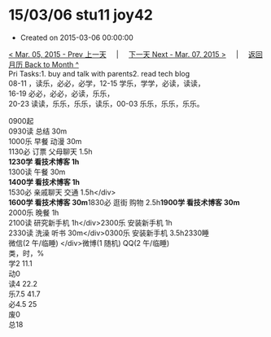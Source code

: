 # 15/03/06 stu11 joy42

* Created on 2015-03-06 00:00:00

[&lt; Mar. 05, 2015 - Prev 上一天](d05.md)     \|     [下一天 Next - Mar. 07, 2015 &gt;](d07.md)     \|     [返回月历 Back to Month ^](index.md)   
Pri Tasks:1. buy and talk with parents2. read tech blog  
08-11 ，读乐，必必，必学，12-15 学乐，学学，必读，读读，  
16-19 必必，必必，必读，乐乐，  
20-23 读读，乐乐，乐乐，读乐，00-03 乐乐，乐乐，乐乐。  
  
0900起  
0930读 总结 30m  
1000乐 早餐 动漫 30m  
1130必 订票 父母聊天 1.5h  
**1230学 看技术博客 1h**  
1300读 午餐 30m  
**1400学 看技术博客 1h**  
1530必 亲戚聊天 交通 1.5h&lt;/div&gt;  
**1600学 看技术博客 30m**1830必 逛街 购物 2.5h**1900学 看技术博客 30m**  
2000乐 晚餐 1h  
2100读 研究新手机 1h&lt;/div&gt;2300乐 安装新手机 1h  
2330读 洗澡 听书 30m&lt;/div&gt;0300乐 安装新手机 3.5h2330睡  
微信\(2 午/临睡\) &lt;/div&gt;微博\(1 随机\) QQ\(2 午/临睡\)   
类，时，%  
学2 11.1  
动0  
读4 22.2  
乐7.5 41.7  
必4.5 25  
废0  
总18  


